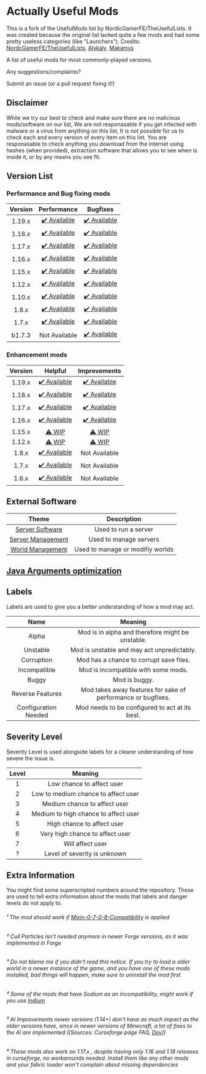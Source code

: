 # Actually Useful Mods

This is a fork of the UsefulMods list by NordicGamerFE/TheUsefulLists. It was created because the original list lacked quite a few mods and had some pretty useless categories (like "Launchers"). Credits: [NordcGamerFE/TheUsefulLists](https://github.com/TheUsefulLists/UsefulMods), [Alykaly](https://gist.github.com/alkyaly/02830c560d15256855bc529e1e232e88), [Makamys](https://gist.github.com/makamys/7cb74cd71d93a4332d2891db2624e17c)

A list of useful mods for most commonly-played versions.

Any suggestions/complaints?

Submit an issue (or a pull request fixing it!)
## Disclaimer

While we try our best to check and make sure there are no malicious mods/software on our list, We are not responasable if you get infected with malware or a virus from anything on this list, It is not possible for us to check each and every version of every item on this list.
You are responasable to check anything you download from the internet using hashes (when provided), extraction software that allows you to see when is inside it, or by any means you see fit.

## Version List

### Performance and Bug fixing mods

| Version | Performance | Bugfixes |
| :-: | :-: | :-: |
| 1.19.x | [✔️ Available](Performance/Performance119.md) | [✔️ Available](BugFixes/BugFixes119.md)
| 1.18.x | [✔️ Available](Performance/Performance118.md) | [✔️ Available](BugFixes/BugFixes118.md)
| 1.17.x | [✔️ Available](Performance/Performance117.md) | [✔️ Available](BugFixes/BugFixes117.md)
| 1.16.x | [✔️ Available](Performance/Performance116.md) | [✔️ Available](BugFixes/BugFixes116.md)
| 1.15.x | [✔️ Available](Performance/Performance115.md) | [✔️ Available](BugFixes/BugFixes115.md)
| 1.12.x | [✔️ Available](Performance/Performance112.md) | [✔️ Available](BugFixes/BugFixes112.md)
| 1.10.x | [✔️ Available](Performance/Performance110.md) | [✔️ Available](BugFixes/BugFixes110.md)
| 1.8.x | [✔️ Available](Performance/Performance18.md) | [✔️ Available](BugFixes/BugFixes18.md) |
| 1.7.x | [✔️ Available](Performance/Performance17.md) | [✔️ Available](BugFixes/BugFixes17.md) |
| b1.7.3 | Not Available | [✔️ Available](BugFixes/BugFixesb173.md)

### Enhancement mods

| Version | Helpful | Improvements |
| :-: | :-: | :-: |
| 1.19.x | [✔️ Available](Enhancements/Helpful/Helpful119.md) | [✔️ Available](Enhancements/Improvements/Improvements119.md)
| 1.18.x | [✔️ Available](Enhancements/Helpful/Helpful118.md) | [✔️ Available](Enhancements/Improvements/Improvements118.md) |
| 1.17.x | [✔️ Available](Enhancements/Helpful/Helpful117.md) | [✔️ Available](Enhancements/Improvements/Improvements117.md) |
| 1.16.x | [✔️ Available](Enhancements/Helpful/Helpful116.md) | [✔️ Available](Enhancements/Improvements/Improvements116.md) |
| 1.15.x | [⚠️ WIP](Enhancements/Helpful/Helpful115.md) | [⚠️ WIP](Enhancements/Improvements/Improvements115.md) |
| 1.12.x | [⚠️ WIP](Enhancements/Helpful/Helpful112.md) | [⚠️ WIP](Enhancements/Improvements/Improvements112.md) |
| 1.8.x| [✔️ Available](Enhancements/Helpful/Helpful18.md) | Not Available |
| 1.7.x | [✔️ Available](Enhancements/Helpful/Helpful17.md) | Not Available |
| 1.6.x | [✔️ Available](Enhancements/Helpful/Helpful16.md) | Not Available |

## External Software

| Theme | Description |
| :---: | :---: |
| [Server Software](Software/SoftwareBukkitSpigotETC.md) | Used to run a server
| [Server Management](Software/SoftwareServerManagement.md) | Used to manage servers
| [World Management](Software/SoftwareWorldManagement.md) | Used to manage or modifiy worlds

## [Java Arguments optimization](https://github.com/brucethemoose/Minecraft-Performance-Flags-Benchmarks)

## Labels

Labels are used to give you a better understanding of how a mod may act.

| Name | Meaning |
| :--: | :-----: |
| Alpha | Mod is in alpha and therefore might be unstable. |
| Unstable | Mod is unstable and may act unpredictably. |
| Corruption | Mod has a chance to corrupt save files. |
| Incompatible | Mod is incompatible with some mods. |
| Buggy | Mod is buggy. |
| Reverse Features | Mod takes away features for sake of performance or bugfixes. |
| Configuration Needed | Mod needs to be configured to act at its best. |

## Severity Level

Severity Level is used alongside labels for a clearer understanding of how severe the issue is.

| Level | Meaning |
| :---: | :-----: |
| 1 | Low chance to affect user |
| 2 | Low to medium chance to affect user |
| 3 | Medium chance to affect user |
| 4 | Medium to high chance to affect user |
| 5 | High chance to affect user |
| 6 | Very high chance to affect user |
| 7 | Will affect user |
| ? | Level of severity is unknown |

## Extra Information

You might find some superscripted numbers around the repository. These are used to tell extra information about the mods that labels and danger levels do not apply to.

###### ¹ The mod should work if [Mixin-0-7-0-8-Compatibility](https://www.curseforge.com/minecraft/mc-mods/mixin-0-7-0-8-compatibility) is applied

###### ² Cull Particles isn't needed anymore in newer Forge versions, as it was implemented in Forge

###### ³ Do not blame me if you didn't read this notice. *If you try to load a older world in a newer instance of the game, and you have one of these mods installed, bad things will happen*, make sure to uninstall the mod first

###### ⁴ Some of the mods that have Sodium as an incompatibility, might work if you use [Indium](https://modrinth.com/mod/indium)

###### ⁵ AI Improvements newer versions (1.14+) don't have as much impact as the older versions have, since in newer versions of Minecraft, a lot of fixes to the AI are implemented ([Sources: Curseforge page FAQ, [Dev](https://media.discordapp.net/attachments/254806806516203520/831525756143534150/unknown.png)])

###### ⁶ These mods also work on 1.17.x , despite having only 1.16 and 1.18 releases in curseforge, no workarounds needed. Install them like any other mods and your fabric loader won't complain about missing dependencies
